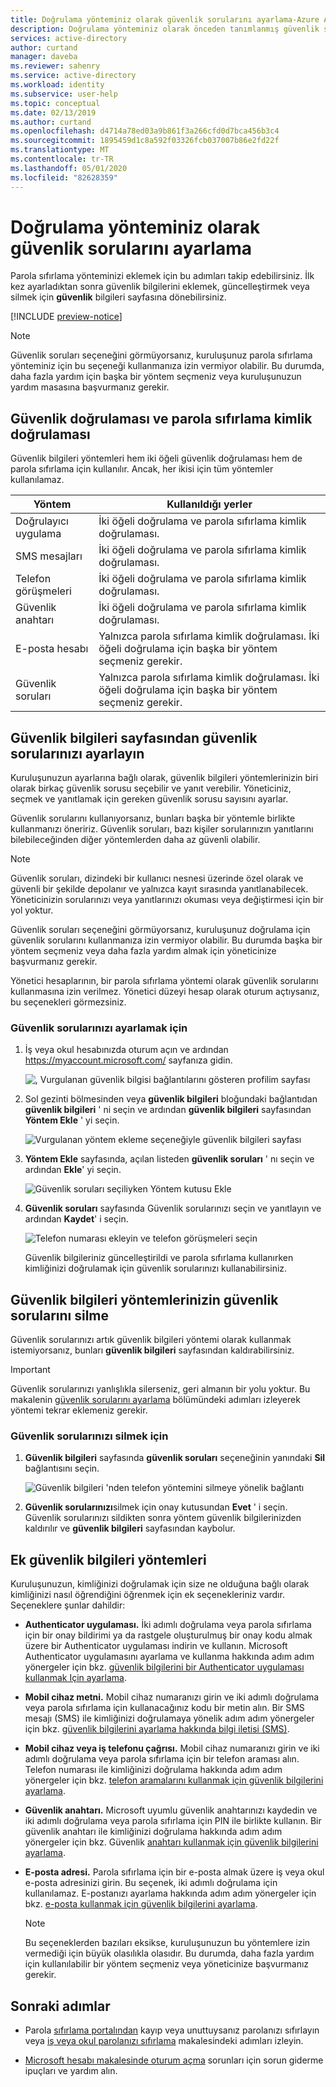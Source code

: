 ```yaml
---
title: Doğrulama yönteminiz olarak güvenlik sorularını ayarlama-Azure AD
description: Doğrulama yönteminiz olarak önceden tanımlanmış güvenlik sorularını kullanarak kimliğinizi doğrulamak için güvenlik bilgileriniz (Önizleme) sayfasını ayarlama.
services: active-directory
author: curtand
manager: daveba
ms.reviewer: sahenry
ms.service: active-directory
ms.workload: identity
ms.subservice: user-help
ms.topic: conceptual
ms.date: 02/13/2019
ms.author: curtand
ms.openlocfilehash: d4714a78ed03a9b861f3a266cfd0d7bca456b3c4
ms.sourcegitcommit: 1895459d1c8a592f03326fcb037007b86e2fd22f
ms.translationtype: MT
ms.contentlocale: tr-TR
ms.lasthandoff: 05/01/2020
ms.locfileid: "82628359"
---
```

# <a name="set-up-security-questions-as-your-verification-method"></a>Doğrulama yönteminiz olarak güvenlik sorularını ayarlama

Parola sıfırlama yönteminizi eklemek için bu adımları takip edebilirsiniz. İlk kez ayarladıktan sonra güvenlik bilgilerini eklemek, güncelleştirmek veya silmek için **güvenlik** bilgileri sayfasına dönebilirsiniz.

[!INCLUDE [preview-notice](../../../includes/active-directory-end-user-preview-notice-security-info.md)]

>[!Note]
>Güvenlik soruları seçeneğini görmüyorsanız, kuruluşunuz parola sıfırlama yönteminiz için bu seçeneği kullanmanıza izin vermiyor olabilir. Bu durumda, daha fazla yardım için başka bir yöntem seçmeniz veya kuruluşunuzun yardım masasına başvurmanız gerekir.

## <a name="security-verification-versus-password-reset-authentication"></a>Güvenlik doğrulaması ve parola sıfırlama kimlik doğrulaması

Güvenlik bilgileri yöntemleri hem iki öğeli güvenlik doğrulaması hem de parola sıfırlama için kullanılır. Ancak, her ikisi için tüm yöntemler kullanılamaz.

| Yöntem | Kullanıldığı yerler |
| ------ | -------- |
| Doğrulayıcı uygulama | İki öğeli doğrulama ve parola sıfırlama kimlik doğrulaması. |
| SMS mesajları | İki öğeli doğrulama ve parola sıfırlama kimlik doğrulaması. |
| Telefon görüşmeleri | İki öğeli doğrulama ve parola sıfırlama kimlik doğrulaması. |
| Güvenlik anahtarı | İki öğeli doğrulama ve parola sıfırlama kimlik doğrulaması. |
| E-posta hesabı | Yalnızca parola sıfırlama kimlik doğrulaması. İki öğeli doğrulama için başka bir yöntem seçmeniz gerekir. |
| Güvenlik soruları | Yalnızca parola sıfırlama kimlik doğrulaması. İki öğeli doğrulama için başka bir yöntem seçmeniz gerekir. |

## <a name="set-up-your-security-questions-from-the-security-info-page"></a>Güvenlik bilgileri sayfasından güvenlik sorularınızı ayarlayın

Kuruluşunuzun ayarlarına bağlı olarak, güvenlik bilgileri yöntemlerinizin biri olarak birkaç güvenlik sorusu seçebilir ve yanıt verebilir. Yöneticiniz, seçmek ve yanıtlamak için gereken güvenlik sorusu sayısını ayarlar.

Güvenlik sorularını kullanıyorsanız, bunları başka bir yöntemle birlikte kullanmanızı öneririz. Güvenlik soruları, bazı kişiler sorularınızın yanıtlarını bilebileceğinden diğer yöntemlerden daha az güvenli olabilir.

> [!Note]
> Güvenlik soruları, dizindeki bir kullanıcı nesnesi üzerinde özel olarak ve güvenli bir şekilde depolanır ve yalnızca kayıt sırasında yanıtlanabilecek. Yöneticinizin sorularınızı veya yanıtlarınızı okuması veya değiştirmesi için bir yol yoktur.
>
> Güvenlik soruları seçeneğini görmüyorsanız, kuruluşunuz doğrulama için güvenlik sorularını kullanmanıza izin vermiyor olabilir. Bu durumda başka bir yöntem seçmeniz veya daha fazla yardım almak için yöneticinize başvurmanız gerekir.
>
> Yönetici hesaplarının, bir parola sıfırlama yöntemi olarak güvenlik sorularını kullanmasına izin verilmez. Yönetici düzeyi hesap olarak oturum açtıysanız, bu seçenekleri görmezsiniz.

### <a name="to-set-up-your-security-questions"></a>Güvenlik sorularınızı ayarlamak için

1. İş veya okul hesabınızda oturum açın ve ardından https://myaccount.microsoft.com/ sayfanıza gidin.

    ![, Vurgulanan güvenlik bilgisi bağlantılarını gösteren profilim sayfası](media/security-info/securityinfo-myprofile-page.png)

2. Sol gezinti bölmesinden veya **güvenlik bilgileri** bloğundaki bağlantıdan **güvenlik bilgileri** ' ni seçin ve ardından **güvenlik bilgileri** sayfasından **Yöntem Ekle** ' yi seçin.

    ![Vurgulanan yöntem ekleme seçeneğiyle güvenlik bilgileri sayfası](media/security-info/securityinfo-myprofile-addmethod-page.png)

3. **Yöntem Ekle** sayfasında, açılan listeden **güvenlik soruları** ' nı seçin ve ardından **Ekle**' yi seçin.

    ![Güvenlik soruları seçiliyken Yöntem kutusu Ekle](media/security-info/securityinfo-myprofile-addquestions.png)

4. **Güvenlik soruları** sayfasında Güvenlik sorularınızı seçin ve yanıtlayın ve ardından **Kaydet**' i seçin.

    ![Telefon numarası ekleyin ve telefon görüşmeleri seçin](media/security-info/securityinfo-myprofile-securityquestions.png)

    Güvenlik bilgileriniz güncelleştirildi ve parola sıfırlama kullanırken kimliğinizi doğrulamak için güvenlik sorularınızı kullanabilirsiniz.

## <a name="delete-security-questions-from-your-security-info-methods"></a>Güvenlik bilgileri yöntemlerinizin güvenlik sorularını silme

Güvenlik sorularınızı artık güvenlik bilgileri yöntemi olarak kullanmak istemiyorsanız, bunları **güvenlik bilgileri** sayfasından kaldırabilirsiniz.

>[!Important]
>Güvenlik sorularınızı yanlışlıkla silerseniz, geri almanın bir yolu yoktur. Bu makalenin [güvenlik sorularını ayarlama](#set-up-your-security-questions-from-the-security-info-page) bölümündeki adımları izleyerek yöntemi tekrar eklemeniz gerekir.

### <a name="to-delete-your-security-questions"></a>Güvenlik sorularınızı silmek için

1. **Güvenlik bilgileri** sayfasında **güvenlik soruları** seçeneğinin yanındaki **Sil** bağlantısını seçin.

    ![Güvenlik bilgileri 'nden telefon yöntemini silmeye yönelik bağlantı](media/security-info/securityinfo-myprofile-questionsdelete.png)

2. **Güvenlik sorularınızı**silmek için onay kutusundan **Evet** ' i seçin. Güvenlik sorularınızı sildikten sonra yöntem güvenlik bilgilerinizden kaldırılır ve **güvenlik bilgileri** sayfasından kaybolur.

## <a name="additional-security-info-methods"></a>Ek güvenlik bilgileri yöntemleri

Kuruluşunuzun, kimliğinizi doğrulamak için size ne olduğuna bağlı olarak kimliğinizi nasıl öğrendiğini öğrenmek için ek seçenekleriniz vardır. Seçeneklere şunlar dahildir:

- **Authenticator uygulaması.** İki adımlı doğrulama veya parola sıfırlama için bir onay bildirimi ya da rastgele oluşturulmuş bir onay kodu almak üzere bir Authenticator uygulaması indirin ve kullanın. Microsoft Authenticator uygulamasını ayarlama ve kullanma hakkında adım adım yönergeler için bkz. [güvenlik bilgilerini bir Authenticator uygulaması kullanmak Için ayarlama](security-info-setup-auth-app.md).

- **Mobil cihaz metni.** Mobil cihaz numaranızı girin ve iki adımlı doğrulama veya parola sıfırlama için kullanacağınız kodu bir metin alın. Bir SMS mesajı (SMS) ile kimliğinizi doğrulamaya yönelik adım adım yönergeler için bkz. [güvenlik bilgilerini ayarlama hakkında bilgi iletisi (SMS)](security-info-setup-text-msg.md).

- **Mobil cihaz veya iş telefonu çağrısı.** Mobil cihaz numaranızı girin ve iki adımlı doğrulama veya parola sıfırlama için bir telefon araması alın. Telefon numarası ile kimliğinizi doğrulama hakkında adım adım yönergeler için bkz. [telefon aramalarını kullanmak için güvenlik bilgilerini ayarlama](security-info-setup-phone-number.md).

- **Güvenlik anahtarı.** Microsoft uyumlu güvenlik anahtarınızı kaydedin ve iki adımlı doğrulama veya parola sıfırlama için PIN ile birlikte kullanın. Bir güvenlik anahtarı ile kimliğinizi doğrulama hakkında adım adım yönergeler için bkz. Güvenlik [anahtarı kullanmak için güvenlik bilgilerini ayarlama](security-info-setup-security-key.md).

- **E-posta adresi.** Parola sıfırlama için bir e-posta almak üzere iş veya okul e-posta adresinizi girin. Bu seçenek, iki adımlı doğrulama için kullanılamaz. E-postanızı ayarlama hakkında adım adım yönergeler için bkz. [e-posta kullanmak için güvenlik bilgilerini ayarlama](security-info-setup-email.md).

    >[!Note]
    >Bu seçeneklerden bazıları eksikse, kuruluşunuzun bu yöntemlere izin vermediği için büyük olasılıkla olasıdır. Bu durumda, daha fazla yardım için kullanılabilir bir yöntem seçmeniz veya yöneticinize başvurmanız gerekir.

## <a name="next-steps"></a>Sonraki adımlar

- Parola [sıfırlama portalından](https://passwordreset.microsoftonline.com/) kayıp veya unuttuysanız parolanızı sıfırlayın veya [iş veya okul parolanızı sıfırlama](active-directory-passwords-update-your-own-password.md) makalesindeki adımları izleyin.

- [Microsoft hesabı makalesinde oturum açma](https://support.microsoft.com/help/12429/microsoft-account-sign-in-cant) sorunları için sorun giderme ipuçları ve yardım alın.
